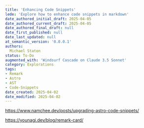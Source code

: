 ```yaml
---
title: 'Enhancing Code Snippets'
lede: 'Explore how to enhance code snippets in markdown'
date_authored_initial_draft: 2025-04-05
date_authored_current_draft: 2025-04-05
date_authored_final_draft: null
date_first_published: null
date_last_updated: null
at_semantic_version: '0.0.0.1'
authors: 
  Michael Staton
status: To-Do
augmented_with: 'Windsurf Cascade on Claude 3.5 Sonnet'
category: Explorations
tags:
- Remark
- Astro
- AST
- Code-Snippets
date_created: 2025-04-02
date_modified: 2025-04-02
---
```


https://www.namchee.dev/posts/upgrading-astro-code-snippets/

https://younagi.dev/blog/remark-card/

